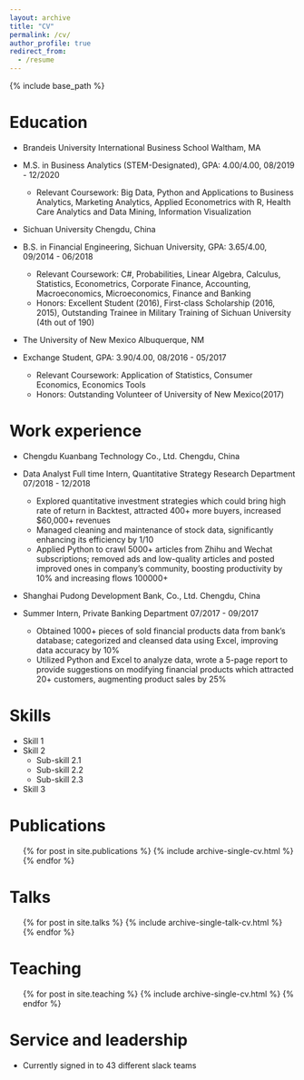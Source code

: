 ```yaml
---
layout: archive
title: "CV"
permalink: /cv/
author_profile: true
redirect_from:
  - /resume
---
```


{% include base_path %}

Education
======
* Brandeis University International Business School                                                                Waltham, MA
* M.S. in Business Analytics (STEM-Designated), GPA: 4.00/4.00,                                              08/2019 - 12/2020
  * Relevant Coursework: Big Data, Python and Applications to Business Analytics, Marketing Analytics, Applied Econometrics with R, Health Care Analytics and Data Mining, Information Visualization
 
* Sichuan University                                                                                            Chengdu, China                                                                                                    
* B.S. in Financial Engineering, Sichuan University, GPA: 3.65/4.00,                                         09/2014 - 06/2018
  * Relevant Coursework: C#, Probabilities, Linear Algebra, Calculus, Statistics, Econometrics, Corporate Finance, Accounting, Macroeconomics, Microeconomics, Finance and Banking
  * Honors: Excellent Student (2016), First-class Scholarship (2016, 2015), Outstanding Trainee in Military Training of Sichuan University (4th out of 190)

* The University of New Mexico                                                                                 Albuquerque, NM
* Exchange Student, GPA: 3.90/4.00,                                                                          08/2016 - 05/2017
  * Relevant Coursework: Application of Statistics, Consumer Economics, Economics Tools
  * Honors: Outstanding Volunteer of University of New Mexico(2017)

Work experience
======
* Chengdu Kuanbang Technology Co., Ltd. Chengdu, China
* Data Analyst Full time Intern, Quantitative Strategy Research Department	         07/2018 - 12/2018
  * Explored quantitative investment strategies which could bring high rate of return in Backtest, attracted 400+ more buyers, increased $60,000+ revenues 
  * Managed  cleaning and maintenance of stock data, significantly enhancing its efficiency by 1/10
  * Applied Python to crawl 5000+ articles from Zhihu and Wechat subscriptions; removed ads and low-quality articles and posted improved ones in company’s community, boosting productivity by 10% and increasing flows 100000+ 

* Shanghai Pudong Development Bank, Co., Ltd.   Chengdu, China
* Summer Intern, Private Banking Department	         07/2017 - 09/2017
  * Obtained 1000+ pieces of sold financial products data from bank’s database; categorized and cleansed data using Excel, improving data accuracy by 10%
  * Utilized Python and Excel to analyze data, wrote a 5-page report to provide suggestions on modifying financial products which attracted 20+ customers, augmenting product sales by 25%
  
Skills
======
* Skill 1
* Skill 2
  * Sub-skill 2.1
  * Sub-skill 2.2
  * Sub-skill 2.3
* Skill 3

Publications
======
  <ul>{% for post in site.publications %}
    {% include archive-single-cv.html %}
  {% endfor %}</ul>
  
Talks
======
  <ul>{% for post in site.talks %}
    {% include archive-single-talk-cv.html %}
  {% endfor %}</ul>
  
Teaching
======
  <ul>{% for post in site.teaching %}
    {% include archive-single-cv.html %}
  {% endfor %}</ul>
  
Service and leadership
======
* Currently signed in to 43 different slack teams

